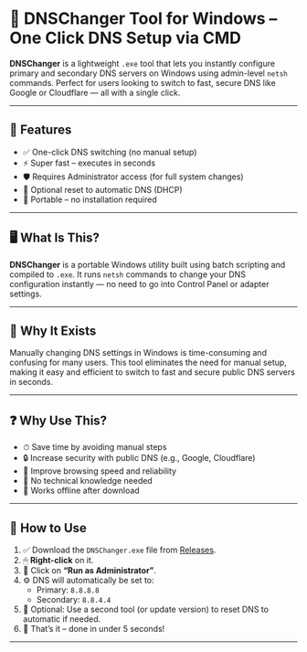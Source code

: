 # 🔧 DNSChanger Tool for Windows – One Click DNS Setup via CMD

**DNSChanger** is a lightweight `.exe` tool that lets you instantly configure primary and secondary DNS servers on Windows using admin-level `netsh` commands. Perfect for users looking to switch to fast, secure DNS like Google or Cloudflare — all with a single click.

---

## 🚀 Features

- ✅ One-click DNS switching (no manual setup)
- ⚡ Super fast – executes in seconds
- 🛡 Requires Administrator access (for full system changes)
- 🔄 Optional reset to automatic DNS (DHCP)
- 💼 Portable – no installation required

---

## 🖥 What Is This?

**DNSChanger** is a portable Windows utility built using batch scripting and compiled to `.exe`. It runs `netsh` commands to change your DNS configuration instantly — no need to go into Control Panel or adapter settings.

---

## 🎯 Why It Exists

Manually changing DNS settings in Windows is time-consuming and confusing for many users. This tool eliminates the need for manual setup, making it easy and efficient to switch to fast and secure public DNS servers in seconds.

---

## ❓ Why Use This?

- ⏱ Save time by avoiding manual steps
- 🔒 Increase security with public DNS (e.g., Google, Cloudflare)
- 🚀 Improve browsing speed and reliability
- 🧠 No technical knowledge needed
- 🧳 Works offline after download

---

## 🧱 How to Use

1. ✅ Download the `DNSChanger.exe` file from [Releases](#).
2. 🖱 **Right-click** on it.
3. 🔐 Click on **“Run as Administrator”**.
4. ⚙ DNS will automatically be set to:
   - Primary: `8.8.8.8`
   - Secondary: `8.8.4.4`
5. 📢 Optional: Use a second tool (or update version) to reset DNS to automatic if needed.
6. 🧾 That’s it – done in under 5 seconds!

---


